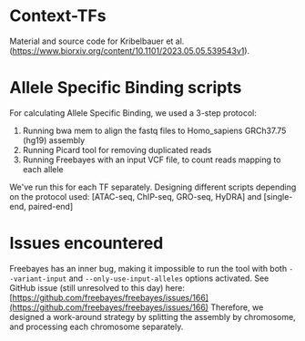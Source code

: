 # Context-TFs
Material and source code for Kribelbauer et al. (https://www.biorxiv.org/content/10.1101/2023.05.05.539543v1). 

# Allele Specific Binding scripts
For calculating Allele Specific Binding, we used a 3-step protocol:
1. Running bwa mem to align the fastq files to Homo_sapiens GRCh37.75 (hg19) assembly
2. Running Picard tool for removing duplicated reads
3. Running Freebayes with an input VCF file, to count reads mapping to each allele

We've run this for each TF separately. Designing different scripts depending on the protocol used: [ATAC-seq, ChIP-seq, GRO-seq, HyDRA] and [single-end, paired-end]

# Issues encountered
Freebayes has an inner bug, making it impossible to run the tool with both `--variant-input` and `--only-use-input-alleles` options activated. See GitHub issue (still unresolved to this day) here: [https://github.com/freebayes/freebayes/issues/166](https://github.com/freebayes/freebayes/issues/166)
Therefore, we designed a work-around strategy by splitting the assembly by chromosome, and processing each chromosome separately.

